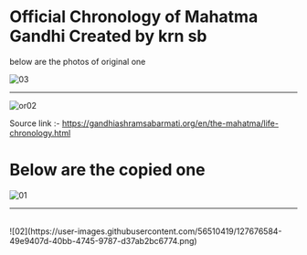 <h1>Official Chronology of Mahatma Gandhi Created by krn sb </h1>

<p>below are the photos of original one </p>

![03](https://user-images.githubusercontent.com/56510419/127676269-bd476167-3e0e-4800-815c-19d955a88af0.png) 

<hr>


![or02](https://user-images.githubusercontent.com/56510419/127676296-92c08e0f-7a8a-4e1e-a57b-3e592628dab9.png)


Source link :- https://gandhiashramsabarmati.org/en/the-mahatma/life-chronology.html 



<h1>Below are the copied one</h1>

![01](https://user-images.githubusercontent.com/56510419/127676543-92426b7d-6d11-4a7d-9f8b-95aafdc3cb24.png)

<hr>
<br>
![02](https://user-images.githubusercontent.com/56510419/127676584-49e9407d-40bb-4745-9787-d37ab2bc6774.png)

